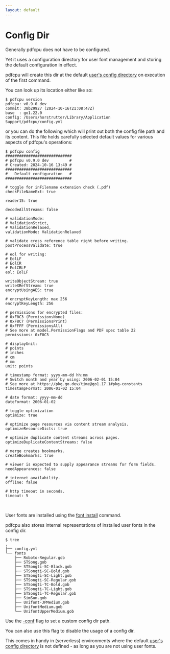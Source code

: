 ```yaml
---
layout: default
---
```


# Config Dir

Generally pdfcpu does not have to be configured.

Yet it uses a configuration directory for user font management and storing the default configuration in effect.

pdfcpu will create this dir at the default [user's config directory](https://golang.org/pkg/os/#UserConfigDir) on execution of the first command.

You can look up its location either like so:

```
$ pdfcpu version
pdfcpu: v0.9.0 dev
commit: 38b29927 (2024-10-16T21:08:47Z)
base  : go1.22.0
config: /Users/horstrutter/Library/Application Support/pdfcpu/config.yml
```

or you can do the following which will print out both the config file path and its content. This file holds carefully selected default values for various aspects of pdfcpu's operations:

```
$ pdfcpu config
#############################
# pdfcpu v0.9.0 dev         #
# Created: 2024-10-16 13:49 #
#############################
#   Default configuration   #
#############################

# toggle for inFilename extension check (.pdf)
checkFileNameExt: true

reader15: true

decodeAllStreams: false

# validationMode:
# ValidationStrict,
# ValidationRelaxed,
validationMode: ValidationRelaxed

# validate cross reference table right before writing.
postProcessValidate: true

# eol for writing:
# EolLF
# EolCR
# EolCRLF
eol: EolLF

writeObjectStream: true
writeXRefStream: true
encryptUsingAES: true

# encryptKeyLength: max 256
encryptKeyLength: 256

# permissions for encrypted files:
# 0xF0C3 (PermissionsNone)
# 0xF8C7 (PermissionsPrint)
# 0xFFFF (PermissionsAll)
# See more at model.PermissionFlags and PDF spec table 22
permissions: 0xF0C3

# displayUnit:
# points
# inches
# cm
# mm
unit: points

# timestamp format: yyyy-mm-dd hh:mm
# Switch month and year by using: 2006-02-01 15:04
# See more at https://pkg.go.dev/time@go1.17.1#pkg-constants
timestampFormat: 2006-01-02 15:04

# date format: yyyy-mm-dd
dateFormat: 2006-01-02

# toggle optimization
optimize: true

# optimize page resources via content stream analysis.
optimizeResourceDicts: true

# optimize duplicate content streams across pages.
optimizeDuplicateContentStreams: false

# merge creates bookmarks.
createBookmarks: true

# viewer is expected to supply appearance streams for form fields.
needAppearances: false

# internet availability.
offline: false

# http timeout in seconds.
timeout: 5
```

<br>

User fonts are installed using the [font install](../fonts/fonts_install.md) command.

pdfcpu also stores internal representations of installed user fonts in the config dir.

```
$ tree
.
├── config.yml
└── fonts
    ├── Roboto-Regular.gob
    ├── STSong.gob
    ├── STSongti-SC-Black.gob
    ├── STSongti-SC-Bold.gob
    ├── STSongti-SC-Light.gob
    ├── STSongti-SC-Regular.gob
    ├── STSongti-TC-Bold.gob
    ├── STSongti-TC-Light.gob
    ├── STSongti-TC-Regular.gob
    ├── SimSun.gob
    ├── Unifont-JPMedium.gob
    ├── UnifontMedium.gob
    └── UnifontUpperMedium.gob
```

Use the [-conf](common_flags.md) flag to set a custom config dir path.

You can also use this flag to disable the usage of a config dir.

This comes in handy in (serverless) environments where the default [user's config directory](https://golang.org/pkg/os/#UserConfigDir) is not defined - as long as you are not using user fonts.
